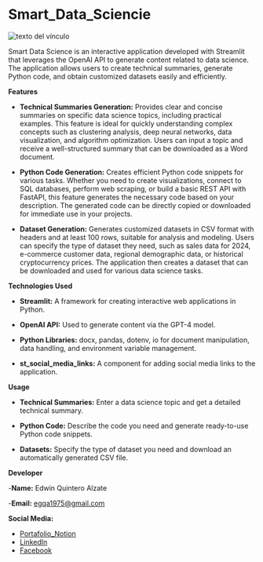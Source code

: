 # Smart_Data_Sciencie

![texto del vínculo](https://www.blueoceanglobaltech.com/wp-content/uploads/2021/08/Data-Science-Banner.jpg)

Smart Data Science is an interactive application developed with Streamlit that leverages the OpenAI API to generate content related to data science. The application allows users to create technical summaries, generate Python code, and obtain customized datasets easily and efficiently.


**Features**

- **Technical Summaries Generation:** Provides clear and concise summaries on specific data science topics, including practical examples. This feature is ideal for quickly understanding complex concepts such as clustering analysis, deep neural networks, data visualization, and algorithm optimization. Users can input a topic and receive a well-structured summary that can be downloaded as a Word document.

- **Python Code Generation:** Creates efficient Python code snippets for various tasks. Whether you need to create visualizations, connect to SQL databases, perform web scraping, or build a basic REST API with FastAPI, this feature generates the necessary code based on your description. The generated code can be directly copied or downloaded for immediate use in your projects.

- **Dataset Generation:** Generates customized datasets in CSV format with headers and at least 100 rows, suitable for analysis and modeling. Users can specify the type of dataset they need, such as sales data for 2024, e-commerce customer data, regional demographic data, or historical cryptocurrency prices. The application then creates a dataset that can be downloaded and used for various data science tasks.

**Technologies Used**

- **Streamlit:** A framework for creating interactive web applications in Python.

- **OpenAI API:** Used to generate content via the GPT-4 model.

- **Python Libraries:** docx, pandas, dotenv, io for document manipulation, data handling, and environment variable management.

- **st_social_media_links:** A component for adding social media links to the application.

**Usage**

- **Technical Summaries:** Enter a data science topic and get a detailed technical summary.

- **Python Code:** Describe the code you need and generate ready-to-use Python code snippets.
  
- **Datasets:** Specify the type of dataset you need and download an automatically generated CSV file.

**Developer**

-**Name:** Edwin Quintero Alzate

-**Email:** egqa1975@gmail.com

**Social Media:**
- [Portafolio_Notion](https://distinct-buzzard-43f.notion.site/Project-Portfolio-25bcb76c3d584d2c9045ed7e070b9d08)
- [LinkedIn](https://www.linkedin.com/in/edwinquintero0329/)
- [Facebook]()

